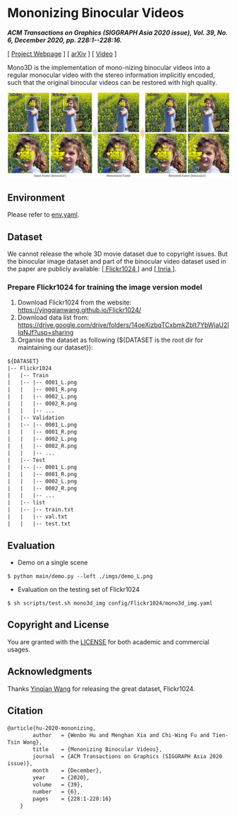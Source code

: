 # Mononizing Binocular Videos

***ACM Transactions on Graphics (SIGGRAPH Asia 2020 issue), Vol. 39, No. 6, December 2020, pp. 228:1--228:16.***

[ [Project Webpage](https://wbhu.github.io/projects/Mono3D) ]    [ [arXiv](https://arxiv.org/abs/2009.01424) ]    [ [Video](https://youtu.be/rbZR_sF9B5E?list=PL3zJztb9e6XVa266_SeX0Dj66Vjy5f720) ]

Mono3D is the implementation of mono-nizing binocular videos into a regular monocular video with the stereo information implicitly encoded, such that the original binocular videos can be restored with high quality.

![teaser](imgs/teaser.jpg)



## Environment

Please refer to [env.yaml](./env.yaml).

## Dataset

We cannot release the whole 3D movie dataset due to copyright issues. But the binocular image dataset and part of the binocular video dataset used in the paper are publicly available: [[ Flickr1024 ]](https://yingqianwang.github.io/Flickr1024/) and [[ Inria ]](https://www.di.ens.fr/willow/research/stereoseg/).

### Prepare Flickr1024 for training the image version model

1. Download Flickr1024 from the website: https://yingqianwang.github.io/Flickr1024/
2. Download data list from: https://drive.google.com/drive/folders/14oeXizbqTCxbmkZblt7YbWjaU2IIqNJf?usp=sharing
3. Organise the dataset as following (${DATASET is the root dir for maintaining our dataset}):

  ```
${DATASET}  
|-- Flickr1024  
|   |-- Train  
|   |-- |-- 0001_L.png  
|   |   |-- 0001_R.png
|   |   |-- 0002_L.png  
|   |   |-- 0002_R.png
|   |   |-- ...
|   |-- Validation  
|   |-- |-- 0001_L.png  
|   |   |-- 0001_R.png
|   |   |-- 0002_L.png  
|   |   |-- 0002_R.png
|   |   |-- ...
|   |-- Test 
|   |-- |-- 0001_L.png  
|   |   |-- 0001_R.png
|   |   |-- 0002_L.png  
|   |   |-- 0002_R.png
|   |   |-- ...
|   |-- list  
|   |-- |-- train.txt
|   |   |-- val.txt
|   |   |-- test.txt  
  ```

## Evaluation

- Demo on a single scene

```shell
$ python main/demo.py --left ./imgs/demo_L.png
```

- Evaluation on the testing set of Flickr1024

```shell
$ sh scripts/test.sh mono3d_img config/Flickr1024/mono3d_img.yaml
```



## Copyright and License

You are granted with the [LICENSE](./LICENSE) for both academic and commercial usages.



## Acknowledgments

Thanks [Yinqian Wang](https://yingqianwang.github.io) for releasing the great dataset, Flickr1024.



## Citation

```
@article{hu-2020-mononizing,
        author   = {Wenbo Hu and Menghan Xia and Chi-Wing Fu and Tien-Tsin Wong},
        title    = {Mononizing Binocular Videos},
        journal  = {ACM Transactions on Graphics (SIGGRAPH Asia 2020 issue)},
        month    = {December},
        year     = {2020},
        volume   = {39},
        number   = {6},
        pages    = {228:1-228:16}
    }
```

  



